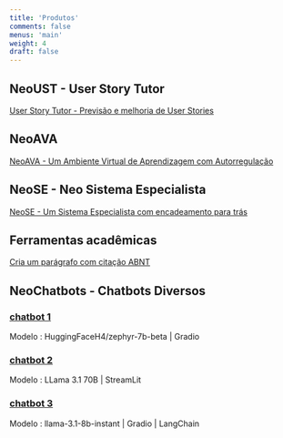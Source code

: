 ```yaml
---
title: 'Produtos'
comments: false
menus: 'main'
weight: 4
draft: false
---
```


## NeoUST - User Story Tutor
[User Story Tutor - Previsão e melhoria de User Stories](https://huggingface.co/spaces/giseldo/userstory) 

## NeoAVA
[NeoAVA - Um Ambiente Virtual de Aprendizagem com Autorregulação](https://autorregulacao.streamlit.app/)

## NeoSE - Neo Sistema Especialista
[NeoSE - Um Sistema Especialista com encadeamento para trás](https://giseldo-neo-sistema-especialista.hf.space)

## Ferramentas acadêmicas
[Cria um parágrafo com citação ABNT](https://giseldo-neochatbotoneshot.hf.space)

## NeoChatbots - Chatbots Diversos

### [chatbot 1](https://giseldo-simple-chatbot.hf.space)
Modelo : HuggingFaceH4/zephyr-7b-beta | Gradio

### [chatbot 2](https://giseldo-chattj.hf.space)
Modelo : LLama 3.1 70B | StreamLit

### [chatbot 3](https://giseldo-chattj.hf.space)
Modelo : llama-3.1-8b-instant | Gradio | LangChain

      



